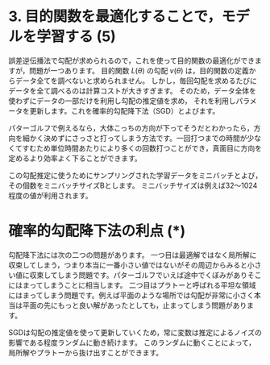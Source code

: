 # 3. 目的関数を最適化することで，モデルを学習する (5)

誤差逆伝播法で勾配が求められるので，これを使って目的関数の最適化ができますが，問題が一つあります。
目的関数 $L(\theta)$ の勾配 $v(\theta)$ は，目的関数の定義からデータ全てを調べないと求められません。
しかし，毎回勾配を求めるたびにデータを全て調べるのは計算コストが大きすぎます。
そのため，データ全体を使わずにデータの一部だけを利用し勾配の推定値を求め，
それを利用しパラメータを更新します。これを確率的勾配降下法（SGD）とよびます。

パターゴルフで例えるなら，大体こっちの方向が下ってそうだとわかったら，方向を細かく決めずにさっさと打ってしまう方法です。一回打つまでの時間が少なくてすむため単位時間あたりにより多くの回数打つことができ，真面目に方向を定めるより効率よく下ることができます。

この勾配推定に使うためにサンプリングされた学習データをミニバッチとよび，その個数をミニバッチサイズBとします。
ミニバッチサイズは例えば32〜1024程度の値が利用されます。

# 確率的勾配降下法の利点 (*)

勾配降下法には次の二つの問題があります。
一つ目は最適解ではなく局所解に収束してしまう，つまり本当に一番小さい値ではないがその周辺からみると小さい値に収束してしまう問題です。パターゴルフでいえば途中でくぼみがありそこにはまってしまうことに相当します。
二つ目はプラトーと呼ばれる平坦な領域にはまってしまう問題です。例えば平面のような場所では勾配が非常に小さく本当は平面の先にもっと良い解があったとしても，止まってしまう問題があります。

SGDは勾配の推定値を使って更新していくため，常に変数は推定によるノイズの影響である程度ランダムに動き続けます。
このランダムに動くことによって，局所解やプラトーから抜け出すことができます。
# 
# 
# 

# 

